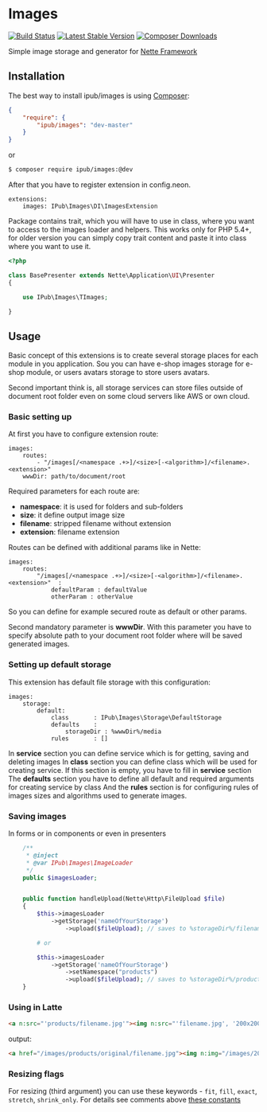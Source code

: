 # Images

[![Build Status](https://img.shields.io/travis/iPublikuj/images.svg?style=flat-square)](https://travis-ci.org/iPublikuj/images)
[![Latest Stable Version](https://img.shields.io/packagist/v/ipub/images.svg?style=flat-square)](https://packagist.org/packages/ipub/images)
[![Composer Downloads](https://img.shields.io/packagist/dt/ipub/images.svg?style=flat-square)](https://packagist.org/packages/ipub/images)

Simple image storage and generator for [Nette Framework](http://nette.org/)

## Installation

The best way to install ipub/images is using  [Composer](http://getcomposer.org/):

```json
{
	"require": {
		"ipub/images": "dev-master"
	}
}
```

or

```sh
$ composer require ipub/images:@dev
```

After that you have to register extension in config.neon.

```neon
extensions:
	images: IPub\Images\DI\ImagesExtension
```

Package contains trait, which you will have to use in class, where you want to access to the images loader and helpers. This works only for PHP 5.4+, for older version you can simply copy trait content and paste it into class where you want to use it.

```php
<?php

class BasePresenter extends Nette\Application\UI\Presenter
{

	use IPub\Images\TImages;

}
```

## Usage

Basic concept of this extensions is to create several storage places for each module in you application. Sou you can have e-shop images storage for e-shop module, or users avatars storage to store users avatars.

Second important think is, all storage services can store files outside of document root folder even on some cloud servers like AWS or own cloud.

### Basic setting up

At first you have to configure extension route:

```neon
images:
	routes:
		- "/images[/<namespace .+>]/<size>[-<algorithm>]/<filename>.<extension>"
	wwwDir: path/to/document/root
```

Required parameters for each route are:

* **namespace**: it is used for folders and sub-folders
* **size**: it define output image size
* **filename**: stripped filename without extension
* **extension**: filename extension

Routes can be defined with additional params like in Nette:

```neon
images:
	routes:
		"/images[/<namespace .+>]/<size>[-<algorithm>]/<filename>.<extension>"  :
			defaultParam : defaultValue
			otherParam : otherValue
```

So you can define for example secured route as default or other params.

Second mandatory parameter is **wwwDir**. With this parameter you have to specify absolute path to your document root folder where will be saved generated images. 

### Setting up default storage

This extension has default file storage with this configuration:

```neon
images:
	storage:
		default:
			class		: IPub\Images\Storage\DefaultStorage
			defaults	: 
				storageDir : %wwwDir%/media
			rules		: []
```

In **service** section you can define service which is for getting, saving and deleting images
In **class** section you can define class which will be used for creating service. If this section is empty, you have to fill in **service** section
The **defaults** section you have to define all default and required arguments for creating service by class
And the **rules** section is for configuring rules of images sizes and algorithms used to generate images.

### Saving images

In forms or in components or even in presenters

```php
	/**
	 * @inject
	 * @var IPub\Images\ImageLoader
	 */
	public $imagesLoader;


	public function handleUpload(Nette\Http\FileUpload $file)
	{
		$this->imagesLoader
			->getStorage('nameOfYourStorage')
				->upload($fileUpload); // saves to %storageDir%/filename.jpg

		# or

		$this->imagesLoader
			->getStorage('nameOfYourStorage')
				->setNamespace("products")
				->upload($fileUpload); // saves to %storageDir%/products/filename.jpg
	}
```

### Using in Latte

```html
<a n:src="'products/filename.jpg'"><img n:src="'filename.jpg', '200x200', 'fill'" /></a>
```

output:

```html
<a href="/images/products/original/filename.jpg"><img n:img="/images/200x200-fill/filename.jpg" /></a>
```

### Resizing flags

For resizing (third argument) you can use these keywords - `fit`, `fill`, `exact`, `stretch`, `shrink_only`. For details see comments above [these constants](http://api.nette.org/2.0/source-common.Image.php.html#105)

